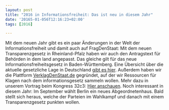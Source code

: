 ```yaml
---
layout: post
title: "2016 in Informationsfreiheit: Das ist neu in diesem Jahr"
date: '20165-01-056T12:16:23+02:00'
tags: [2016]

---
```

Mit dem neuen Jahr gibt es ein paar Änderungen in der Welt der Informationsfreiheit und damit auch auf FragDenStaat: Mit dem neuen Transparenzgesetz in Rheinland-Pfalz haben wir auch den Antragstext für Behörden in dem land angepasst. Das gleiche gilt für das neue Informationsfreiheitsgesetz in Baden-Württemberg. Eine Übersicht über die aktuelle gesetzliche Lage in Deutschland <a href="https://fragdenstaat.de/ifg-stand">gibt es hier</a>.
Außerdem haben wir die Plattform <a href="http://verklagdenstaat.de">VerklagDenStaat.de</a> gegründet, auf der wir Ressourcen für Klagen nach dem informationsgesetz sammeln wollen. Mehr dazu in unserem Vortrag beim Kongress 32c3: <a href="https://media.ccc.de/v/32c3-7102-crypto_ist_abwehr_ifg_ist_angriff#video&t=0">Hier anschauen</a>.
Noch interessant in diesem Jahr: Im September wählt Berlin ein neues Abgeordnetenhaus. Bald stellt sich heraus, welche der Parteien im Wahlkampf und danach mit einem Transparenzgesetz punkten wollen.
